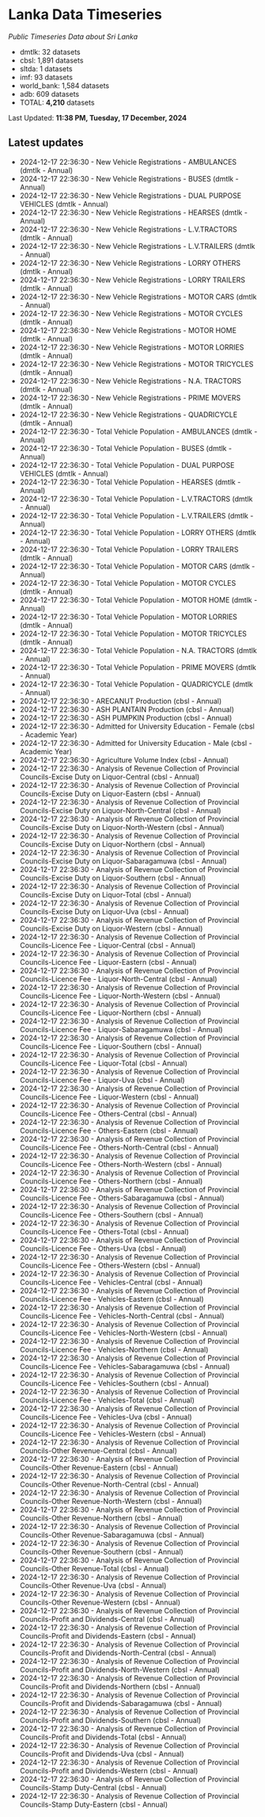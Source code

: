# Lanka Data Timeseries
*Public Timeseries Data about Sri Lanka*

* dmtlk: 32 datasets
* cbsl: 1,891 datasets
* sltda: 1 datasets
* imf: 93 datasets
* world_bank: 1,584 datasets
* adb: 609 datasets
* TOTAL: **4,210** datasets

Last Updated: **11:38 PM, Tuesday, 17 December, 2024**

## Latest updates

* 2024-12-17 22:36:30 - New Vehicle Registrations - AMBULANCES (dmtlk - Annual)
* 2024-12-17 22:36:30 - New Vehicle Registrations - BUSES (dmtlk - Annual)
* 2024-12-17 22:36:30 - New Vehicle Registrations - DUAL PURPOSE VEHICLES (dmtlk - Annual)
* 2024-12-17 22:36:30 - New Vehicle Registrations - HEARSES (dmtlk - Annual)
* 2024-12-17 22:36:30 - New Vehicle Registrations - L.V.TRACTORS (dmtlk - Annual)
* 2024-12-17 22:36:30 - New Vehicle Registrations - L.V.TRAILERS (dmtlk - Annual)
* 2024-12-17 22:36:30 - New Vehicle Registrations - LORRY OTHERS (dmtlk - Annual)
* 2024-12-17 22:36:30 - New Vehicle Registrations - LORRY TRAILERS (dmtlk - Annual)
* 2024-12-17 22:36:30 - New Vehicle Registrations - MOTOR CARS (dmtlk - Annual)
* 2024-12-17 22:36:30 - New Vehicle Registrations - MOTOR CYCLES (dmtlk - Annual)
* 2024-12-17 22:36:30 - New Vehicle Registrations - MOTOR HOME (dmtlk - Annual)
* 2024-12-17 22:36:30 - New Vehicle Registrations - MOTOR LORRIES (dmtlk - Annual)
* 2024-12-17 22:36:30 - New Vehicle Registrations - MOTOR TRICYCLES (dmtlk - Annual)
* 2024-12-17 22:36:30 - New Vehicle Registrations - N.A. TRACTORS (dmtlk - Annual)
* 2024-12-17 22:36:30 - New Vehicle Registrations - PRIME MOVERS (dmtlk - Annual)
* 2024-12-17 22:36:30 - New Vehicle Registrations - QUADRICYCLE (dmtlk - Annual)
* 2024-12-17 22:36:30 - Total Vehicle Population - AMBULANCES (dmtlk - Annual)
* 2024-12-17 22:36:30 - Total Vehicle Population - BUSES (dmtlk - Annual)
* 2024-12-17 22:36:30 - Total Vehicle Population - DUAL PURPOSE VEHICLES (dmtlk - Annual)
* 2024-12-17 22:36:30 - Total Vehicle Population - HEARSES (dmtlk - Annual)
* 2024-12-17 22:36:30 - Total Vehicle Population - L.V.TRACTORS (dmtlk - Annual)
* 2024-12-17 22:36:30 - Total Vehicle Population - L.V.TRAILERS (dmtlk - Annual)
* 2024-12-17 22:36:30 - Total Vehicle Population - LORRY OTHERS (dmtlk - Annual)
* 2024-12-17 22:36:30 - Total Vehicle Population - LORRY TRAILERS (dmtlk - Annual)
* 2024-12-17 22:36:30 - Total Vehicle Population - MOTOR CARS (dmtlk - Annual)
* 2024-12-17 22:36:30 - Total Vehicle Population - MOTOR CYCLES (dmtlk - Annual)
* 2024-12-17 22:36:30 - Total Vehicle Population - MOTOR HOME (dmtlk - Annual)
* 2024-12-17 22:36:30 - Total Vehicle Population - MOTOR LORRIES (dmtlk - Annual)
* 2024-12-17 22:36:30 - Total Vehicle Population - MOTOR TRICYCLES (dmtlk - Annual)
* 2024-12-17 22:36:30 - Total Vehicle Population - N.A. TRACTORS (dmtlk - Annual)
* 2024-12-17 22:36:30 - Total Vehicle Population - PRIME MOVERS (dmtlk - Annual)
* 2024-12-17 22:36:30 - Total Vehicle Population - QUADRICYCLE (dmtlk - Annual)
* 2024-12-17 22:36:30 - ARECANUT Production (cbsl - Annual)
* 2024-12-17 22:36:30 - ASH PLANTAIN Production (cbsl - Annual)
* 2024-12-17 22:36:30 - ASH PUMPKIN Production (cbsl - Annual)
* 2024-12-17 22:36:30 - Admitted for University Education - Female (cbsl - Academic Year)
* 2024-12-17 22:36:30 - Admitted for University Education - Male (cbsl - Academic Year)
* 2024-12-17 22:36:30 - Agriculture Volume Index (cbsl - Annual)
* 2024-12-17 22:36:30 - Analysis of Revenue Collection of Provincial Councils-Excise Duty on Liquor-Central (cbsl - Annual)
* 2024-12-17 22:36:30 - Analysis of Revenue Collection of Provincial Councils-Excise Duty on Liquor-Eastern (cbsl - Annual)
* 2024-12-17 22:36:30 - Analysis of Revenue Collection of Provincial Councils-Excise Duty on Liquor-North-Central (cbsl - Annual)
* 2024-12-17 22:36:30 - Analysis of Revenue Collection of Provincial Councils-Excise Duty on Liquor-North-Western (cbsl - Annual)
* 2024-12-17 22:36:30 - Analysis of Revenue Collection of Provincial Councils-Excise Duty on Liquor-Northern (cbsl - Annual)
* 2024-12-17 22:36:30 - Analysis of Revenue Collection of Provincial Councils-Excise Duty on Liquor-Sabaragamuwa (cbsl - Annual)
* 2024-12-17 22:36:30 - Analysis of Revenue Collection of Provincial Councils-Excise Duty on Liquor-Southern (cbsl - Annual)
* 2024-12-17 22:36:30 - Analysis of Revenue Collection of Provincial Councils-Excise Duty on Liquor-Total (cbsl - Annual)
* 2024-12-17 22:36:30 - Analysis of Revenue Collection of Provincial Councils-Excise Duty on Liquor-Uva (cbsl - Annual)
* 2024-12-17 22:36:30 - Analysis of Revenue Collection of Provincial Councils-Excise Duty on Liquor-Western (cbsl - Annual)
* 2024-12-17 22:36:30 - Analysis of Revenue Collection of Provincial Councils-Licence Fee - Liquor-Central (cbsl - Annual)
* 2024-12-17 22:36:30 - Analysis of Revenue Collection of Provincial Councils-Licence Fee - Liquor-Eastern (cbsl - Annual)
* 2024-12-17 22:36:30 - Analysis of Revenue Collection of Provincial Councils-Licence Fee - Liquor-North-Central (cbsl - Annual)
* 2024-12-17 22:36:30 - Analysis of Revenue Collection of Provincial Councils-Licence Fee - Liquor-North-Western (cbsl - Annual)
* 2024-12-17 22:36:30 - Analysis of Revenue Collection of Provincial Councils-Licence Fee - Liquor-Northern (cbsl - Annual)
* 2024-12-17 22:36:30 - Analysis of Revenue Collection of Provincial Councils-Licence Fee - Liquor-Sabaragamuwa (cbsl - Annual)
* 2024-12-17 22:36:30 - Analysis of Revenue Collection of Provincial Councils-Licence Fee - Liquor-Southern (cbsl - Annual)
* 2024-12-17 22:36:30 - Analysis of Revenue Collection of Provincial Councils-Licence Fee - Liquor-Total (cbsl - Annual)
* 2024-12-17 22:36:30 - Analysis of Revenue Collection of Provincial Councils-Licence Fee - Liquor-Uva (cbsl - Annual)
* 2024-12-17 22:36:30 - Analysis of Revenue Collection of Provincial Councils-Licence Fee - Liquor-Western (cbsl - Annual)
* 2024-12-17 22:36:30 - Analysis of Revenue Collection of Provincial Councils-Licence Fee - Others-Central (cbsl - Annual)
* 2024-12-17 22:36:30 - Analysis of Revenue Collection of Provincial Councils-Licence Fee - Others-Eastern (cbsl - Annual)
* 2024-12-17 22:36:30 - Analysis of Revenue Collection of Provincial Councils-Licence Fee - Others-North-Central (cbsl - Annual)
* 2024-12-17 22:36:30 - Analysis of Revenue Collection of Provincial Councils-Licence Fee - Others-North-Western (cbsl - Annual)
* 2024-12-17 22:36:30 - Analysis of Revenue Collection of Provincial Councils-Licence Fee - Others-Northern (cbsl - Annual)
* 2024-12-17 22:36:30 - Analysis of Revenue Collection of Provincial Councils-Licence Fee - Others-Sabaragamuwa (cbsl - Annual)
* 2024-12-17 22:36:30 - Analysis of Revenue Collection of Provincial Councils-Licence Fee - Others-Southern (cbsl - Annual)
* 2024-12-17 22:36:30 - Analysis of Revenue Collection of Provincial Councils-Licence Fee - Others-Total (cbsl - Annual)
* 2024-12-17 22:36:30 - Analysis of Revenue Collection of Provincial Councils-Licence Fee - Others-Uva (cbsl - Annual)
* 2024-12-17 22:36:30 - Analysis of Revenue Collection of Provincial Councils-Licence Fee - Others-Western (cbsl - Annual)
* 2024-12-17 22:36:30 - Analysis of Revenue Collection of Provincial Councils-Licence Fee - Vehicles-Central (cbsl - Annual)
* 2024-12-17 22:36:30 - Analysis of Revenue Collection of Provincial Councils-Licence Fee - Vehicles-Eastern (cbsl - Annual)
* 2024-12-17 22:36:30 - Analysis of Revenue Collection of Provincial Councils-Licence Fee - Vehicles-North-Central (cbsl - Annual)
* 2024-12-17 22:36:30 - Analysis of Revenue Collection of Provincial Councils-Licence Fee - Vehicles-North-Western (cbsl - Annual)
* 2024-12-17 22:36:30 - Analysis of Revenue Collection of Provincial Councils-Licence Fee - Vehicles-Northern (cbsl - Annual)
* 2024-12-17 22:36:30 - Analysis of Revenue Collection of Provincial Councils-Licence Fee - Vehicles-Sabaragamuwa (cbsl - Annual)
* 2024-12-17 22:36:30 - Analysis of Revenue Collection of Provincial Councils-Licence Fee - Vehicles-Southern (cbsl - Annual)
* 2024-12-17 22:36:30 - Analysis of Revenue Collection of Provincial Councils-Licence Fee - Vehicles-Total (cbsl - Annual)
* 2024-12-17 22:36:30 - Analysis of Revenue Collection of Provincial Councils-Licence Fee - Vehicles-Uva (cbsl - Annual)
* 2024-12-17 22:36:30 - Analysis of Revenue Collection of Provincial Councils-Licence Fee - Vehicles-Western (cbsl - Annual)
* 2024-12-17 22:36:30 - Analysis of Revenue Collection of Provincial Councils-Other Revenue-Central (cbsl - Annual)
* 2024-12-17 22:36:30 - Analysis of Revenue Collection of Provincial Councils-Other Revenue-Eastern (cbsl - Annual)
* 2024-12-17 22:36:30 - Analysis of Revenue Collection of Provincial Councils-Other Revenue-North-Central (cbsl - Annual)
* 2024-12-17 22:36:30 - Analysis of Revenue Collection of Provincial Councils-Other Revenue-North-Western (cbsl - Annual)
* 2024-12-17 22:36:30 - Analysis of Revenue Collection of Provincial Councils-Other Revenue-Northern (cbsl - Annual)
* 2024-12-17 22:36:30 - Analysis of Revenue Collection of Provincial Councils-Other Revenue-Sabaragamuwa (cbsl - Annual)
* 2024-12-17 22:36:30 - Analysis of Revenue Collection of Provincial Councils-Other Revenue-Southern (cbsl - Annual)
* 2024-12-17 22:36:30 - Analysis of Revenue Collection of Provincial Councils-Other Revenue-Total (cbsl - Annual)
* 2024-12-17 22:36:30 - Analysis of Revenue Collection of Provincial Councils-Other Revenue-Uva (cbsl - Annual)
* 2024-12-17 22:36:30 - Analysis of Revenue Collection of Provincial Councils-Other Revenue-Western (cbsl - Annual)
* 2024-12-17 22:36:30 - Analysis of Revenue Collection of Provincial Councils-Profit and Dividends-Central (cbsl - Annual)
* 2024-12-17 22:36:30 - Analysis of Revenue Collection of Provincial Councils-Profit and Dividends-Eastern (cbsl - Annual)
* 2024-12-17 22:36:30 - Analysis of Revenue Collection of Provincial Councils-Profit and Dividends-North-Central (cbsl - Annual)
* 2024-12-17 22:36:30 - Analysis of Revenue Collection of Provincial Councils-Profit and Dividends-North-Western (cbsl - Annual)
* 2024-12-17 22:36:30 - Analysis of Revenue Collection of Provincial Councils-Profit and Dividends-Northern (cbsl - Annual)
* 2024-12-17 22:36:30 - Analysis of Revenue Collection of Provincial Councils-Profit and Dividends-Sabaragamuwa (cbsl - Annual)
* 2024-12-17 22:36:30 - Analysis of Revenue Collection of Provincial Councils-Profit and Dividends-Southern (cbsl - Annual)
* 2024-12-17 22:36:30 - Analysis of Revenue Collection of Provincial Councils-Profit and Dividends-Total (cbsl - Annual)
* 2024-12-17 22:36:30 - Analysis of Revenue Collection of Provincial Councils-Profit and Dividends-Uva (cbsl - Annual)
* 2024-12-17 22:36:30 - Analysis of Revenue Collection of Provincial Councils-Profit and Dividends-Western (cbsl - Annual)
* 2024-12-17 22:36:30 - Analysis of Revenue Collection of Provincial Councils-Stamp Duty-Central (cbsl - Annual)
* 2024-12-17 22:36:30 - Analysis of Revenue Collection of Provincial Councils-Stamp Duty-Eastern (cbsl - Annual)